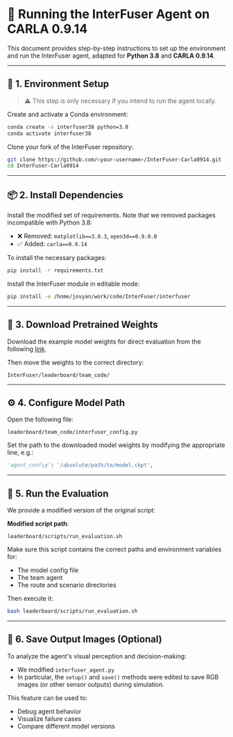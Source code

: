 # 🏁 Running the InterFuser Agent on CARLA 0.9.14

This document provides step-by-step instructions to set up the environment and run the InterFuser agent, adapted for **Python 3.8** and **CARLA 0.9.14**.

---

## 🧱 1. Environment Setup

> ⚠️ This step is only necessary if you intend to run the agent locally.

Create and activate a Conda environment:
```bash
conda create -n interfuser38 python=3.8
conda activate interfuser38
````

Clone your fork of the InterFuser repository:

```bash
git clone https://github.com/<your-username>/InterFuser-Carla0914.git
cd InterFuser-Carla0914
```

---

## 📦 2. Install Dependencies

Install the modified set of requirements. Note that we removed packages incompatible with Python 3.8:

* ❌ Removed: `matplotlib==3.0.3`, `open3d==0.9.0.0`
* ✅ Added: `carla==0.9.14`

To install the necessary packages:

```bash
pip install -r requirements.txt
```

Install the InterFuser module in editable mode:

```bash
pip install -e /home/jovyan/work/code/InterFuser/interfuser
```

---

## 💾 3. Download Pretrained Weights

Download the example model weights for direct evaluation from the following [link](http://43.159.60.142/s/p2CN).

Then move the weights to the correct directory:

```
InterFuser/leaderboard/team_code/
```

---

## ⚙️ 4. Configure Model Path

Open the following file:

```
leaderboard/team_code/interfuser_config.py
```

Set the path to the downloaded model weights by modifying the appropriate line, e.g.:

```python
'agent_config': '/absolute/path/to/model.ckpt',
```

---

## 🚦 5. Run the Evaluation

We provide a modified version of the original script:

**Modified script path**:

```
leaderboard/scripts/run_evaluation.sh
```

Make sure this script contains the correct paths and environment variables for:

* The model config file
* The team agent
* The route and scenario directories

Then execute it:

```bash
bash leaderboard/scripts/run_evaluation.sh
```

---

## 📸 6. Save Output Images (Optional)

To analyze the agent's visual perception and decision-making:
* We modified `interfuser_agent.py`
* In particular, the `setup()` and `save()` methods were edited to save RGB images (or other sensor outputs) during simulation.

This feature can be used to:
* Debug agent behavior
* Visualize failure cases
* Compare different model versions

